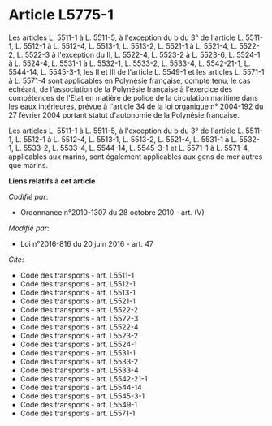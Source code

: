 # Article L5775-1

Les articles L. 5511-1 à L. 5511-5, à l'exception du b du 3° de l'article L. 5511-1, L. 5512-1 à L. 5512-4, L. 5513-1, L.
5513-2, 
L. 5521-1 à L. 5521-4, L. 5522-2, L. 5522-3 à l'exception du II, L. 5522-4, 
L. 5523-2 à L. 5523-6, 
L. 5524-1 à L. 5524-4, 
L. 5531-1 à L. 5532-1, L. 5533-2, L. 5533-4, L. 5542-21-1, L. 5544-14, L. 5545-3-1, les II et III de l'article L. 5549-1 et
les articles L. 5571-1 à L. 5571-4 sont applicables en Polynésie française, compte tenu, le cas échéant, de l'association de
la Polynésie française à l'exercice des compétences de l'Etat en matière de police de la circulation maritime dans les eaux
intérieures, prévue à l'article 34 de la loi organique n° 2004-192 du 27 février 2004 portant statut d'autonomie de la
Polynésie française. 

Les articles L. 5511-1 à L. 5511-5, à l'exception du b du 3° de l'article L. 5511-1,  L. 5512-1 à L. 5512-4, L. 5513-1, L.
5513-2, L. 5521-4, L. 5531-1 à L. 5532-1, L. 5533-2, L. 5533-4, L. 5544-14, L. 5545-3-1 et L. 5571-1 à L. 5571-4, applicables
aux marins, sont également applicables aux gens de mer autres que marins.

**Liens relatifs à cet article**

_Codifié par_:

  - Ordonnance n°2010-1307 du 28 octobre 2010 - art. (V)

_Modifié par_:

  - Loi n°2016-816 du 20 juin 2016 - art. 47

_Cite_:

  - Code des transports - art. L5511-1
  - Code des transports - art. L5512-1
  - Code des transports - art. L5513-1
  - Code des transports - art. L5521-1
  - Code des transports - art. L5522-2
  - Code des transports - art. L5522-3
  - Code des transports - art. L5522-4
  - Code des transports - art. L5523-2
  - Code des transports - art. L5524-1
  - Code des transports - art. L5531-1
  - Code des transports - art. L5533-2
  - Code des transports - art. L5533-4
  - Code des transports - art. L5542-21-1
  - Code des transports - art. L5544-14
  - Code des transports - art. L5545-3-1
  - Code des transports - art. L5549-1
  - Code des transports - art. L5571-1
